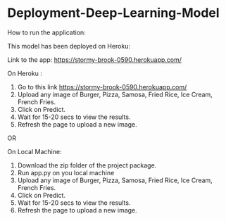 # Deployment-Deep-Learning-Model

How to run the application:

This model has been deployed on Heroku:

Link to the app: https://stormy-brook-0590.herokuapp.com/

On Heroku :
1. Go to this link https://stormy-brook-0590.herokuapp.com/
2. Upload any image of Burger, Pizza, Samosa, Fried Rice, Ice Cream, French Fries.
3. Click on Predict.
4. Wait for 15-20 secs to view the results.
5. Refresh the page to upload a new image.

OR

On Local Machine: 
1. Download the zip folder of the project package.
2. Run app.py on you local machine
3. Upload any image of Burger, Pizza, Samosa, Fried Rice, Ice Cream, French Fries.
4. Click on Predict.
5. Wait for 15-20 secs to view the results.
6. Refresh the page to upload a new image.
 
